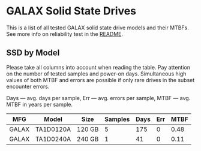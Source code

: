 GALAX Solid State Drives
========================

This is a list of all tested GALAX solid state drive models and their MTBFs. See
more info on reliability test in the [README](https://github.com/linuxhw/SMART).

SSD by Model
------------

Please take all columns into account when reading the table. Pay attention on the
number of tested samples and power-on days. Simultaneous high values of both MTBF
and errors are possible if only rare drives in the subset encounter errors.

Days — avg. days per sample,
Err  — avg. errors per sample,
MTBF — avg. MTBF in years per sample.

| MFG       | Model              | Size   | Samples | Days  | Err   | MTBF   |
|-----------|--------------------|--------|---------|-------|-------|--------|
| GALAX     | TA1D0120A          | 120 GB | 5       | 175   | 0     | 0.48   |
| GALAX     | TA1D0240A          | 240 GB | 1       | 41    | 0     | 0.11   |
